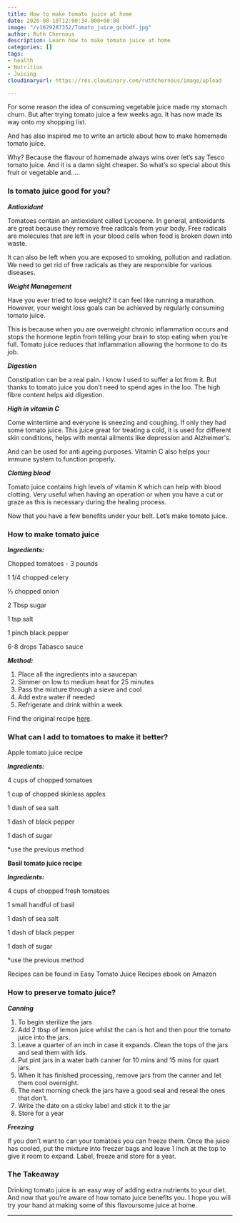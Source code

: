 ```yaml
---
title: How to make tomato juice at home
date: 2020-08-18T12:00:34.000+00:00
image: "/v1629287352/Tomato_juice_qcbodf.jpg"
author: Ruth Chernous
description: Learn how to make tomato juice at home
categories: []
tags:
- health
- Nutrition
- Juicing
cloudinaryurl: https://res.cloudinary.com/ruthchernous/image/upload

---
```

For some reason the idea of consuming vegetable juice made my stomach churn. But after trying tomato juice a few weeks ago. It has now made its way onto my shopping list.

And has also inspired me to write an article about how to make homemade tomato juice.

Why? Because the flavour of homemade always wins over let’s say Tesco tomato juice. And it is a damn sight cheaper. So what’s so special about this fruit or vegetable and.....

### **Is tomato juice good for you?**

**_Antioxidant_**

Tomatoes contain an antioxidant called Lycopene. In general, antioxidants are great because they remove free radicals from your body. Free radicals are molecules that are left in your blood cells when food is broken down into waste.

It can also be left when you are exposed to smoking, pollution and radiation. We need to get rid of free radicals as they are responsible for various diseases.

**_Weight Management_**

Have you ever tried to lose weight? It can feel like running a marathon. However, your weight loss goals can be achieved by regularly consuming tomato juice.

This is because when you are overweight chronic inflammation occurs and stops the hormone leptin from telling your brain to stop eating when you’re full. Tomato juice reduces that inflammation allowing the hormone to do its job.

**_Digestion_**

Constipation can be a real pain. I know I used to suffer a lot from it. But thanks to tomato juice you don’t need to spend ages in the loo. The high fibre content helps aid digestion.

**_High in vitamin C_**

Come wintertime and everyone is sneezing and coughing. If only they had some tomato juice. This juice great for treating a cold, it is used for different skin conditions, helps with mental ailments like depression and Alzheimer's.

And can be used for anti ageing purposes. Vitamin C also helps your immune system to function properly.

**_Clotting blood_**

Tomato juice contains high levels of vitamin K which can help with blood clotting. Very useful when having an operation or when you have a cut or graze as this is necessary during the healing process.

Now that you have a few benefits under your belt. Let’s make tomato juice.

### **How to make tomato juice**

**_Ingredients:_**

Chopped tomatoes - 3 pounds

1 1/4 chopped celery

⅓ chopped onion

2 Tbsp sugar

1 tsp salt

1 pinch black pepper

6-8 drops Tabasco sauce

**_Method:_**

1. Place all the ingredients into a saucepan
2. Simmer on low to medium heat for 25 minutes
3. Pass the mixture through a sieve and cool
4. Add extra water if needed
5. Refrigerate and drink within a week

Find the original recipe [here](https://www.simplyrecipes.com/recipes/homemade_tomato_juice/).

### **What can I add to tomatoes to make it better?**

Apple tomato juice recipe

**_Ingredients:_**

4 cups of chopped tomatoes

1 cup of chopped skinless apples

1 dash of sea salt

1 dash of black pepper

1 dash of sugar

\*use the previous method

**Basil tomato juice recipe**

**_Ingredients:_**

4 cups of chopped fresh tomatoes

1 small handful of basil

1 dash of sea salt

1 dash of black pepper

1 dash of sugar

\*use the previous method

Recipes can be found in Easy Tomato Juice Recipes ebook on Amazon

### **How to preserve tomato juice?**

**_Canning_**

1. To begin sterilize the jars
2. Add 2 tbsp of lemon juice whilst the can is hot and then pour the tomato juice into the jars.
3. Leave a quarter of an inch in case it expands. Clean the tops of the jars and seal them with lids.
4. Put pint jars in a water bath canner for 10 mins and 15 mins for quart jars.
5. When it has finished processing, remove jars from the canner and let them cool overnight.
6. The next morning check the jars have a good seal and reseal the ones that don’t.
7. Write the date on a sticky label and stick it to the jar
8. Store for a year

**_Freezing_**

If you don’t want to can your tomatoes you can freeze them. Once the juice has cooled, put the mixture into freezer bags and leave 1 inch at the top to give it room to expand. Label, freeze and store for a year.

### **The Takeaway**

Drinking tomato juice is an easy way of adding extra nutrients to your diet. And now that you’re aware of how tomato juice benefits you. I hope you will try your hand at making some of this flavoursome juice at home.

***